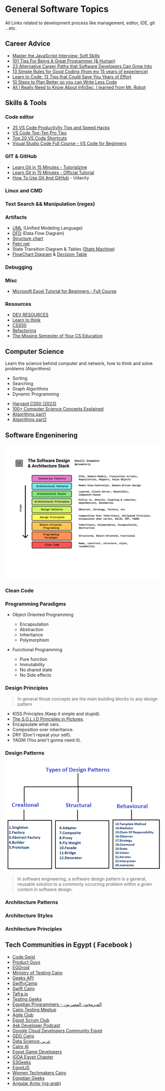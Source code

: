 # General Software Topics
All Links related to development process like management, editor, IDE, git ...etc.

## Career Advice

- [Master the JavaScript Interview: Soft Skills](https://medium.com/javascript-scene/master-the-javascript-interview-soft-skills-a8a5fb02c466)
- [101 Tips For Being A Great Programmer (& Human)](https://dev.to/emmawedekind/101-tips-for-being-a-great-programmer-human-36nl)
- [23 Alternative Career Paths that Software Developers Can Grow Into](https://www.freecodecamp.org/news/alternative-career-paths/)
- [13 Simple Rules for Good Coding (from my 15 years of experience)](https://hackernoon.com/few-simple-rules-for-good-coding-my-15-years-experience-96cb29d4acd9)
- [Learn to Code: 13 Tips that Could Save You Years of Effort](https://medium.com/javascript-scene/learn-to-code-13-tips-that-could-save-you-years-of-effort-92ce799a3e1f)
- [10 Steps to Plan Better so you can Write Less Code](https://medium.freecodecamp.org/10-steps-to-plan-better-so-you-can-write-less-code-ece655e03608)
- [All I Really Need to Know About InfoSec, I learned from Mr. Robot](https://medium.freecodecamp.org/all-i-really-need-to-know-about-infosec-i-learned-from-mr-robot-7902cca6d729)


## Skills & Tools

### Code editor

- [25 VS Code Productivity Tips and Speed Hacks](https://www.youtube.com/watch?v=ifTF3ags0XI)
- [VS Code Top-Ten Pro Tips](https://www.youtube.com/watch?v=u21W_tfPVrY)
- [Top 20 VS Code Shortcuts](https://www.youtube.com/watch?v=4xA5JePvCJc)
- [Visual Studio Code Full Course - VS Code for Beginners](https://www.youtube.com/watch?v=UTQp6mvhb0Y)

### GIT & GitHub

- [Learn Git in 15 Minutes - Tutorialzine](https://tutorialzine.com/2016/06/learn-git-in-30-minutes)
- [Learn Git in 15 Minutes - Official Tutorial](https://try.github.io/levels/1/challenges/1)
- [How To Use Git And GitHub](https://www.youtube.com/watch?v=Ytux4IOAR_s&list=PLwygftUY318GeCz26jz45yuMWazLgJmxZ) - Udacity

### Linux and CMD

### Text Search && Manipulation (regex)

### Artifacts

- [UML](https://en.wikipedia.org/wiki/Unified_Modeling_Language) (Unified Modeling Language)
- [DFD](https://en.wikipedia.org/wiki/Data-flow_diagram) (Data Flow Diagram)
- [Structure chart](https://en.wikipedia.org/wiki/Structure_chart)
- [Petri net](https://en.wikipedia.org/wiki/Petri_net)
- State Transition Diagram & Tables ([State Machine](https://en.wikipedia.org/wiki/State_diagram))
- [FlowChart Diagram](https://en.wikipedia.org/wiki/Flowchart) & [Decision Table](https://en.wikipedia.org/wiki/Decision_table)

### Debugging



### Misc

- [Microsoft Excel Tutorial for Beginners - Full Course](https://www.youtube.com/watch?v=Vl0H-qTclOg)


### Resources

- [DEV RESOURCES](https://devresourc.es/)
- [Learn to think](https://brilliant.org/)
- [CSS50](https://cs50.harvard.edu/)
- [Refactoring](https://refactoring.guru/refactoring)
- [The Missing Semester of Your CS Education](https://missing.csail.mit.edu/)

## Computer Science 

Learn the science behind computer and network, how to think and solve problems (Algorithms)

* Sorting
* Searching
* Graph Algorithms
* Dynamic Programming

- [Harvard CS50 (2023)](https://www.youtube.com/watch?v=LfaMVlDaQ24)
- [100+ Computer Science Concepts Explained](https://www.youtube.com/watch?v=-uleG_Vecis)
- [Algorithms part1](https://www.coursera.org/learn/algorithms-part1)
- [Algorithms part2](https://www.coursera.org/learn/algorithms-part2)



## Software Engeninering

![Software Design & Architecture Stack](./_assets/software_design_and_architecture_stack.png)

### Clean Code

### Programming Paradigms

* Object Oriented Programming

    - Encapsulation
    - Abstraction
    - Inheritance
    - Polymorphism

* Functional Programming

    - Pure function
    - Immutability
    - No shared state
    - No Side effects

### Design Principles

> In general those concepts are the main building blocks to any design pattern

- KISS Principles (Keep it simple and stupid).
- [The S.O.L.I.D Principles in Pictures](https://medium.com/backticks-tildes/the-s-o-l-i-d-principles-in-pictures-b34ce2f1e898).
- Encapsulate what vars.
- Composition over inheritance.
- DRY (Don't repeat your self).
- YAGNI (You aren't gonna need it).

### Design Patterns

![Design Pattern Types](./_assets/dp_types.png)

> In software engineering, a software design pattern is a general, reusable solution to a commonly occurring problem within a given context in software design.

### Architecture Patterns

### Architecture Styles

### Architecture Principles


## Tech Communities in Egypt ( Facebook )

- [Code Geist](https://www.facebook.com/CodeGeist.CG/)
- [Product Guys](https://www.facebook.com/ProductGuys/)
- [EGDroid](https://www.facebook.com/egdroid/)
- [Ministry of Testing Cairo](https://www.facebook.com/ministryoftestcairo/)
- [Geeks API](https://www.facebook.com/GeeksAPI/)
- [SwiftyCamp](https://www.facebook.com/SwiftyCamp/)
- [Swift Cairo](https://www.facebook.com/swiftcairo/)
- [Tafra.io](https://www.facebook.com/tafraio/)
- [Testing Geeks](https://www.facebook.com/EGTestingGeeks/)
- [Egyptian Programmers - المبرمجون المصريون](https://www.facebook.com/EgyptianProgrammers/)
- [Cairo Testing Meetup](https://www.facebook.com/cairotestingmeetup/)
- [Agile Club](https://www.facebook.com/TheAgileClub/)
- [Egypt Scrum Club](https://www.facebook.com/egyptscrumclub/)
- [Ask Developer Podcast](https://www.facebook.com/askdeveloper/)
- [Google Cloud Developers Community Egypt](https://www.facebook.com/GCDCEgypt/)
- [GDG Cairo](https://www.facebook.com/GDGCairo/)
- [Data Science عربي](https://www.facebook.com/DataScienceArabi/)
- [Cairo AI](https://www.facebook.com/cairoaicommunity/)
- [Egypt Game Developers](https://www.facebook.com/egyptgamedevs/)
- [IGDA Egypt Chapter](https://www.facebook.com/IGDA.Egypt.Chapter/)
- [S3Geeks](https://www.facebook.com/S3Geeks/)
- [EgyptJS](https://www.facebook.com/EgyptJS/)
- [Women Techmakers Cairo](https://www.facebook.com/WTMCairo/)
- [Egyptian Geeks](https://www.facebook.com/groups/egyptian.geeks)
- [Angular Army (ng-arab)](https://www.facebook.com/groups/angular.army)
